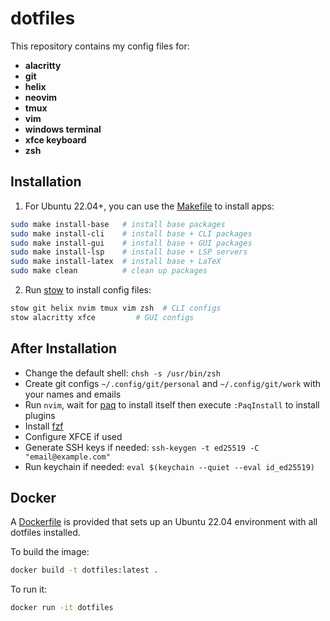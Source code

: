 # dotfiles

This repository contains my config files for:
- **alacritty**
- **git**
- **helix**
- **neovim**
- **tmux**
- **vim**
- **windows terminal**
- **xfce keyboard**
- **zsh**


## Installation
1. For Ubuntu 22.04+, you can use the [Makefile](./Makefile) to install apps:
```bash
sudo make install-base   # install base packages
sudo make install-cli    # install base + CLI packages
sudo make install-gui    # install base + GUI packages
sudo make install-lsp    # install base + LSP servers
sudo make install-latex  # install base + LaTeX
sudo make clean          # clean up packages
```
2. Run [stow](https://www.gnu.org/software/stow/) to install config files:
```bash
stow git helix nvim tmux vim zsh  # CLI configs
stow alacritty xfce         # GUI configs
```


## After Installation
- Change the default shell: `chsh -s /usr/bin/zsh`
- Create git configs `~/.config/git/personal` and `~/.config/git/work` with your
  names and emails
- Run `nvim`, wait for [paq](https://github.com/savq/paq-nvim) to install itself
  then execute `:PaqInstall` to install plugins
- Install [fzf](https://github.com/junegunn/fzf)
- Configure XFCE if used
- Generate SSH keys if needed: `ssh-keygen -t ed25519 -C "email@example.com"`
- Run keychain if needed: `eval $(keychain --quiet --eval id_ed25519)`


## Docker
A [Dockerfile](./Dockerfile) is provided that sets up an Ubuntu 22.04
environment with all dotfiles installed.

To build the image:
```bash
docker build -t dotfiles:latest .
```

To run it:
```bash
docker run -it dotfiles
```
